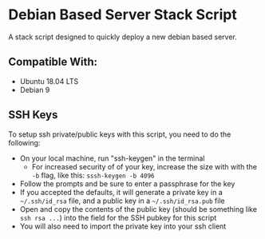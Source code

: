 # Debian Based Server Stack Script

A stack script designed to quickly deploy a new debian based server.

## Compatible With:
- Ubuntu 18.04 LTS
- Debian 9

## SSH Keys
To setup ssh private/public keys with this script, you need to do the following:
- On your local machine, run "ssh-keygen" in the terminal
    - For increased security of of your key, increase the size with with the `-b` flag, like this: `sssh-keygen -b 4096`
- Follow the prompts and be sure to enter a passphrase for the key
- If you accepted the defaults, it will generate a private key in a `~/.ssh/id_rsa` file, and a public key in a `~/.ssh/id_rsa.pub` file
- Open and copy the contents of the public key (should be something like `ssh rsa ...`) into the field for the SSH pubkey for this script
- You will also need to import the private key into your ssh client 
